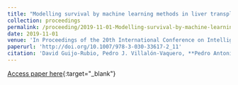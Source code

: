 ```yaml
---
title: "Modelling survival by machine learning methods in liver transplantation: application to the UNOS dataset"
collection: proceedings
permalink: /proceeding/2019-11-01-Modelling-survival-by-machine-learning-methods-in-liver-transplantation-application-to-the-UNOS-dataset
date: 2019-11-01
venue: 'In Proceedings of the 20th International Conference on Intelligent Data Engineering and Automated Learning (IDEAL2019)'
paperurl: 'http://doi.org/10.1007/978-3-030-33617-2_11'
citation: 'David Guijo-Rubio, Pedro J. Villalón-Vaquero, **Pedro Antonio Gutiérrez, **María Dolores Ayllón, Javier Briceño, César Hervás-Martínez, &quot;Modelling survival by machine learning methods in liver transplantation: application to the UNOS dataset.&quot; In Proceedings of the 20th International Conference on Intelligent Data Engineering and Automated Learning (IDEAL2019), Lecture Notes in Computer Science (LNCS), Vol. 11872, 2019, Manchester, UK, pp.97-104.'
---
```

[Access paper here](http://doi.org/10.1007/978-3-030-33617-2_11){:target="_blank"}

